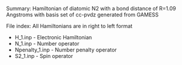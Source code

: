 Summary:
Hamiltonian of diatomic N2 with a bond distance of R=1.09 Angstroms with basis set of cc-pvdz generated from GAMESS


File index:
All Hamiltonians are in right to left format

- H_1.inp - Electronic Hamiltonian 
- N_1.inp - Number operator 
- Npenalty_1.inp - Number penalty operator 
- S2_1.inp - Spin operator 

